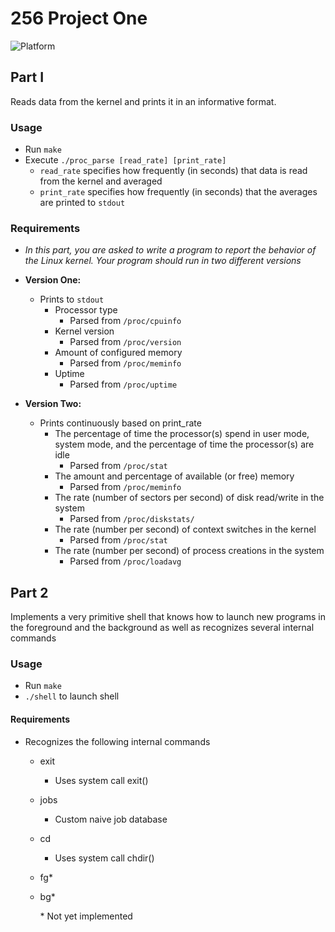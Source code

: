 # 256 Project One

![Platform](https://img.shields.io/badge/Platform-Linux-brightgreen)

## Part I
Reads data from the kernel and prints it in an informative format.

### Usage
  - Run `make`
  - Execute `./proc_parse [read_rate] [print_rate]`
    - `read_rate` specifies how frequently (in seconds) that data is read from the kernel and averaged
    - `print_rate` specifies how frequently (in seconds) that the averages are printed to `stdout`
### Requirements
  - *In this part, you are asked to write a program to report the behavior of the Linux kernel. Your program should run in two different versions*
  - **Version One:**
    - Prints to `stdout`
      - Processor type
        - Parsed from `/proc/cpuinfo`
      - Kernel version
        - Parsed from `/proc/version`
      - Amount of configured memory
        - Parsed from `/proc/meminfo`
      - Uptime
        - Parsed from `/proc/uptime`
    
   
   - **Version Two:**
     - Prints continuously based on print_rate
       - The percentage of time the processor(s) spend in user mode, system mode, and the percentage of time the processor(s) are idle
         - Parsed from `/proc/stat`
       - The amount and percentage of available (or free) memory
         - Parsed from `/proc/meminfo`
       - The rate (number of sectors per second) of disk read/write in the system
         - Parsed from `/proc/diskstats/`
       - The rate (number per second) of context switches in the kernel
         - Parsed from `/proc/stat`
       - The rate (number per second) of process creations in the system
         - Parsed from `/proc/loadavg`

## Part 2
Implements a very primitive shell that knows how to launch new programs in the foreground and the background as well as recognizes several internal commands

### Usage
 - Run `make`
 - `./shell` to launch shell
 
#### Requirements
 - Recognizes the following internal commands
   - exit
     - Uses system call exit()
   - jobs
     - Custom naive job database
   - cd
     - Uses system call chdir()
   - fg\*
   - bg\*
   
     \* Not yet implemented
